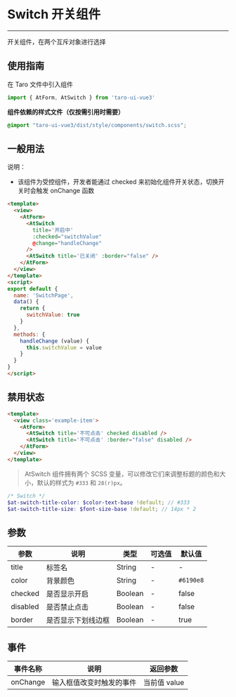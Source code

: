 # Switch 开关组件

---
开关组件，在两个互斥对象进行选择

## 使用指南

在 Taro 文件中引入组件

```typescript
import { AtForm, AtSwitch } from 'taro-ui-vue3'
```

**组件依赖的样式文件（仅按需引用时需要）**

```scss
@import "taro-ui-vue3/dist/style/components/switch.scss";
```

## 一般用法

说明：

* 该组件为受控组件，开发者能通过 checked 来初始化组件开关状态，切换开关时会触发 onChange 函数


```html
<template>
  <view>
    <AtForm>
      <AtSwitch
        title='开启中'
        :checked="switchValue"
        @change="handleChange"
      />
      <AtSwitch title='已关闭' :border="false" />
    </AtForm>
  </view>
</template>
<script>
export default {
  name: 'SwitchPage',
  data() {
    return {
      switchValue: true
    }
  },
  methods: {
    handleChange (value) {
      this.switchValue = value
    }
  }
}
</script>


```


## 禁用状态
```html
<template>
  <view class='example-item'>
    <AtForm>
      <AtSwitch title='不可点击' checked disabled />
      <AtSwitch title='不可点击' :border="false" disabled />
    </AtForm>
  </view>
</template>
```


> AtSwitch 组件拥有两个 SCSS 变量，可以修改它们来调整标题的颜色和大小，默认的样式为 `#333` 和 `28(r)px`。

```scss
/* Switch */
$at-switch-title-color: $color-text-base !default; // #333
$at-switch-title-size: $font-size-base !default; // 14px * 2
```

## 参数

| 参数       | 说明                                   | 类型    | 可选值                                                              | 默认值   |
| ---------- | -------------------------------------- | ------- | ------------------------------------------------------------------- | -------- |
| title | 标签名 | String  | - | - |
| color | 背景颜色  | String  | - | `#6190e8` |
| checked     | 是否显示开启  | Boolean | - | false |
| disabled     | 是否禁止点击  | Boolean | - | false |
| border     | 是否显示下划线边框  | Boolean | - | true |

## 事件

| 事件名称 | 说明          | 返回参数  |
|---------- |-------------- |---------- |
| onChange | 输入框值改变时触发的事件 | 当前值 value  |
